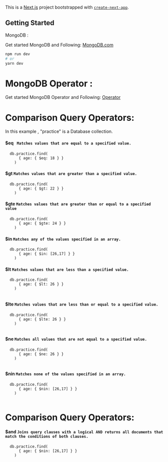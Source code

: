 This is a [Next.js](https://nextjs.org/) project bootstrapped with [`create-next-app`](https://github.com/vercel/next.js/tree/canary/packages/create-next-app).

## Getting Started

MongoDB :

Get started MongoDB and Following: [MongoDB.com](https://www.mongodb.com/docs/manual/)

```bash
npm run dev
# or
yarn dev
```

# MongoDB Operator :

Get started MongoDB Operator and Following: [Operator](https://www.mongodb.com/docs/manual/reference/operator)

# Comparison Query Operators:

In this example , "practice" is a Database collection.

#### $eq ` Matches values that are equal to a specified value.`

```
  db.practice.find(
      { age: { $eq: 18 } }
    )
```

#### $gt `Matches values that are greater than a specified value.`

```
  db.practice.find(
      { age: { $gt: 22 } }
    )
```

#### $gte `Matches values that are greater than or equal to a specified value`

```
  db.practice.find(
      { age: { $gte: 24 } }
    )
```

#### $in `Matches any of the values specified in an array.`

```
  db.practice.find(
      { age: { $in: [26,17] } }
    )

```

#### $lt `Matches values that are less than a specified value.`

```
  db.practice.find(
      { age: { $lt: 26 } }
    )


```

#### $lte `Matches values that are less than or equal to a specified value.`

```
  db.practice.find(
      { age: { $lte: 26 } }
    )


```

#### $ne `Matches all values that are not equal to a specified value.`

```
  db.practice.find(
      { age: { $ne: 26 } }
    )


```

#### $nin `Matches none of the values specified in an array.`

```
  db.practice.find(
      { age: { $nin: [26,17] } }
    )


```

# Comparison Query Operators:

#### $and `Joins query clauses with a logical AND returns all documents that match the conditions of both clauses.`

```
  db.practice.find(
      { age: { $nin: [26,17] } }
    )


```
